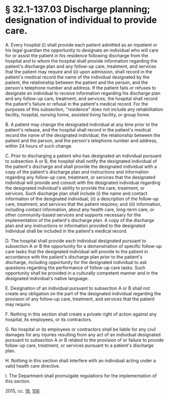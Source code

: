 # § 32.1-137.03 Discharge planning; designation of individual to provide care.

<p>A. Every hospital (i) shall provide each patient admitted as an inpatient or his legal guardian the opportunity to designate an individual who will care for or assist the patient in his residence following discharge from the hospital and to whom the hospital shall provide information regarding the patient's discharge plan and any follow-up care, treatment, and services that the patient may require and (ii) upon admission, shall record in the patient's medical record the name of the individual designated by the patient, the relationship between the patient and the person, and the person's telephone number and address. If the patient fails or refuses to designate an individual to receive information regarding his discharge plan and any follow-up care, treatment, and services, the hospital shall record the patient's failure or refusal in the patient's medical record. For the purposes of this subsection, "residence" does not include any rehabilitation facility, hospital, nursing home, assisted living facility, or group home.</p><p>B. A patient may change the designated individual at any time prior to the patient's release, and the hospital shall record in the patient's medical record the name of the designated individual, the relationship between the patient and the person, and the person's telephone number and address, within 24 hours of such change.</p><p>C. Prior to discharging a patient who has designated an individual pursuant to subsection A or B, the hospital shall notify the designated individual of the patient's discharge and shall provide the designated individual with a copy of the patient's discharge plan and instructions and information regarding any follow-up care, treatment, or services that the designated individual will provide and consult with the designated individual regarding the designated individual's ability to provide the care, treatment, or services. Such discharge plan shall include (i) the name and contact information of the designated individual; (ii) a description of the follow-up care, treatment, and services that the patient requires; and (iii) information, including contact information, about any health care, long-term care, or other community-based services and supports necessary for the implementation of the patient's discharge plan. A copy of the discharge plan and any instructions or information provided to the designated individual shall be included in the patient's medical record.</p><p>D. The hospital shall provide each individual designated pursuant to subsection A or B the opportunity for a demonstration of specific follow-up care tasks that the designated individual will provide to the patient in accordance with the patient's discharge plan prior to the patient's discharge, including opportunity for the designated individual to ask questions regarding the performance of follow-up care tasks. Such opportunity shall be provided in a culturally competent manner and in the designated individual's native language.</p><p>E. Designation of an individual pursuant to subsection A or B shall not create any obligation on the part of the designated individual regarding the provision of any follow-up care, treatment, and services that the patient may require.</p><p>F. Nothing in this section shall create a private right of action against any hospital, its employees, or its contractors.</p><p>G. No hospital or its employees or contractors shall be liable for any civil damages for any injuries resulting from any act of an individual designated pursuant to subsection A or B related to the provision of or failure to provide follow-up care, treatment, or services pursuant to a patient's discharge plan.</p><p>H. Nothing in this section shall interfere with an individual acting under a valid health care directive.</p><p>I. The Department shall promulgate regulations for the implementation of this section.</p><p>2015, cc. <a href='http://lis.virginia.gov/cgi-bin/legp604.exe?151+ful+CHAP0018'>18</a>, <a href='http://lis.virginia.gov/cgi-bin/legp604.exe?151+ful+CHAP0106'>106</a>.</p>